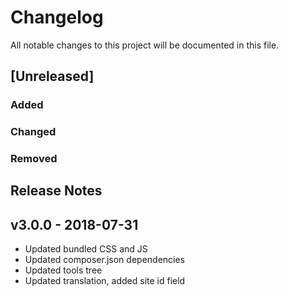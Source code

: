 # Changelog
All notable changes to this project will be documented in this file.  

## [Unreleased]  
### Added  
 
### Changed  

### Removed

## Release Notes
## v3.0.0 - 2018-07-31
* Updated bundled CSS and JS
* Updated composer.json dependencies
* Updated tools tree
* Updated translation, added site id field
